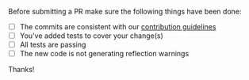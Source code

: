 Before submitting a PR make sure the following things have been done:

- [ ] The commits are consistent with our [contribution guidelines](CONTRIBUTING.md)
- [ ] You've added tests to cover your change(s)
- [ ] All tests are passing
- [ ] The new code is not generating reflection warnings

Thanks!
